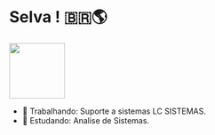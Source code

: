 #  Selva ! 🇧🇷🌎
<img height="100" src ="https://github-readme-stats.vercel.app/api?username=CaioLir4&show_icons=true&theme=dracula">

- 🔭 Trabalhando: Suporte a sistemas LC SISTEMAS.
- 🌱 Estudando: Analise de Sistemas.

